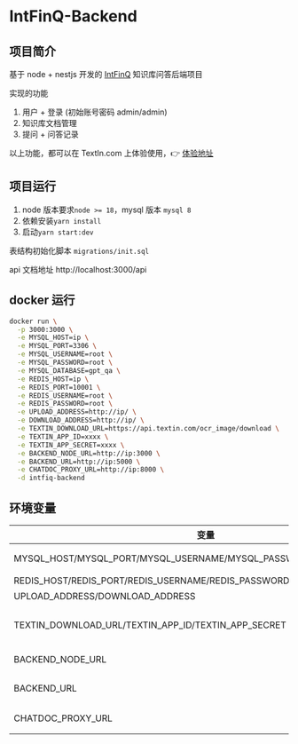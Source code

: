 # IntFinQ-Backend

## 项目简介

基于 node + nestjs 开发的 [IntFinQ](https://intfinq.textin.com/) 知识库问答后端项目

实现的功能

1. 用户 + 登录 (初始账号密码 admin/admin)
2. 知识库文档管理
3. 提问 + 问答记录

以上功能，都可以在 TextIn.com 上体验使用，👉 [体验地址](https://intfinq.textin.com/)

## 项目运行

1. node 版本要求`node >= 18`，mysql 版本 `mysql 8`
2. 依赖安装`yarn install`
3. 启动`yarn start:dev`

表结构初始化脚本 `migrations/init.sql`

api 文档地址 http://localhost:3000/api

## docker 运行

```sh
docker run \
  -p 3000:3000 \
  -e MYSQL_HOST=ip \
  -e MYSQL_PORT=3306 \
  -e MYSQL_USERNAME=root \
  -e MYSQL_PASSWORD=root \
  -e MYSQL_DATABASE=gpt_qa \
  -e REDIS_HOST=ip \
  -e REDIS_PORT=10001 \
  -e REDIS_USERNAME=root \
  -e REDIS_PASSWORD=root \
  -e UPLOAD_ADDRESS=http://ip/ \
  -e DOWNLOAD_ADDRESS=http://ip/ \
  -e TEXTIN_DOWNLOAD_URL=https://api.textin.com/ocr_image/download \
  -e TEXTIN_APP_ID=xxxx \
  -e TEXTIN_APP_SECRET=xxxx \
  -e BACKEND_NODE_URL=http://ip:3000 \
  -e BACKEND_URL=http://ip:5000 \
  -e CHATDOC_PROXY_URL=http://ip:8000 \
  -d intfiq-backend
```

## 环境变量

| 变量                                                               | 描述                      |
| ------------------------------------------------------------------ | ------------------------- |
| MYSQL_HOST/MYSQL_PORT/MYSQL_USERNAME/MYSQL_PASSWORD/MYSQL_DATABASE | mysql 数据库              |
| REDIS_HOST/REDIS_PORT/REDIS_USERNAME/REDIS_PASSWORD                | redis                     |
| UPLOAD_ADDRESS/DOWNLOAD_ADDRESS                                    | 文件服务                  |
| TEXTIN_DOWNLOAD_URL/TEXTIN_APP_ID/TEXTIN_APP_SECRET                | textin 平台 app id/secret |
| BACKEND_NODE_URL                                                   | 当前服务 URL              |
| BACKEND_URL                                                        | 依赖的服务                |
| CHATDOC_PROXY_URL                                                  | 依赖的服务                |
